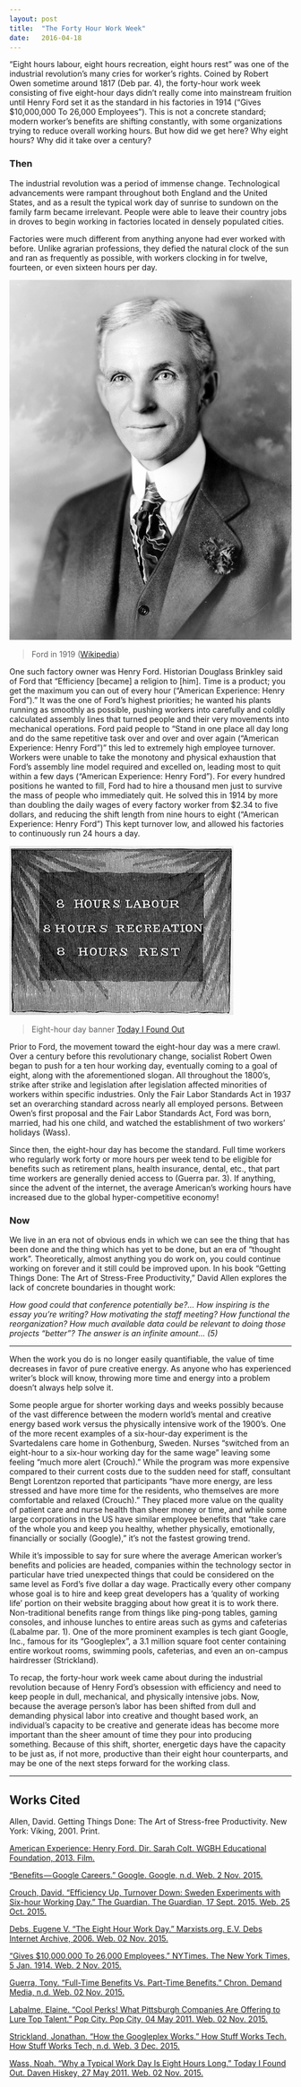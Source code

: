 ```yaml
---
layout: post
title:  "The Forty Hour Work Week"
date:   2016-04-18
---
```


“Eight hours labour, eight hours recreation, eight hours rest” was one of the industrial revolution’s many cries for worker’s rights. Coined by Robert Owen sometime around 1817 (Deb par. 4), the forty-hour work week consisting of five eight-hour days didn’t really come into mainstream fruition until Henry Ford set it as the standard in his factories in 1914 (“Gives $10,000,000 To 26,000 Employees”). This is not a concrete standard; modern worker’s benefits are shifting constantly, with some organizations trying to reduce overall working hours. But how did we get here? Why eight hours? Why did it take over a century?

### Then

The industrial revolution was a period of immense change. Technological advancements were rampant throughout both England and the United States, and as a result the typical work day of sunrise to sundown on the family farm became irrelevant. People were able to leave their country jobs in droves to begin working in factories located in densely populated cities.

Factories were much different from anything anyone had ever worked with before. Unlike agrarian professions, they defied the natural clock of the sun and ran as frequently as possible, with workers clocking in for twelve, fourteen, or even sixteen hours per day.

![Ford in 1919][ford]
> Ford in 1919 ([Wikipedia](https://en.wikipedia.org/wiki/Henry_Ford#/media/File:Henry_ford_1919.jpg))

One such factory owner was Henry Ford. Historian Douglass Brinkley said of Ford that “Efficiency [became] a religion to [him]. Time is a product; you get the maximum you can out of every hour (“American Experience: Henry Ford”).” It was the one of Ford’s highest priorities; he wanted his plants running as smoothly as possible, pushing workers into carefully and coldly calculated assembly lines that turned people and their very movements into mechanical operations. Ford paid people to “Stand in one place all day long and do the same repetitive task over and over and over again (“American Experience: Henry Ford”)” this led to extremely high employee turnover. Workers were unable to take the monotony and physical exhaustion that Ford’s assembly line model required and excelled on, leading most to quit within a few days (“American Experience: Henry Ford”). For every hundred positions he wanted to fill, Ford had to hire a thousand men just to survive the mass of people who immediately quit. He solved this in 1914 by more than doubling the daily wages of every factory worker from $2.34 to five dollars, and reducing the shift length from nine hours to eight (“American Experience: Henry Ford”) This kept turnover low, and allowed his factories to continuously run 24 hours a day.

![Eight-hour day banner][banner]
> Eight-hour day banner [Today I Found Out](http://www.todayifoundout.com/index.php/2011/05/why-a-typical-work-day-is-eight-hours-long/)

Prior to Ford, the movement toward the eight-hour day was a mere crawl. Over a century before this revolutionary change, socialist Robert Owen began to push for a ten hour working day, eventually coming to a goal of eight, along with the aforementioned slogan. All throughout the 1800’s, strike after strike and legislation after legislation affected minorities of workers within specific industries. Only the Fair Labor Standards Act in 1937 set an overarching standard across nearly all employed persons. Between Owen’s first proposal and the Fair Labor Standards Act, Ford was born, married, had his one child, and watched the establishment of two workers’ holidays (Wass).


Since then, the eight-hour day has become the standard. Full time workers who regularly work forty or more hours per week tend to be eligible for benefits such as retirement plans, health insurance, dental, etc., that part time workers are generally denied access to (Guerra par. 3). If anything, since the advent of the internet, the average American’s working hours have increased due to the global hyper-competitive economy!

### Now

We live in an era not of obvious ends in which we can see the thing that has been done and the thing which has yet to be done, but an era of “thought work”. Theoretically, almost anything you do work on, you could continue working on forever and it still could be improved upon. In his book “Getting Things Done: The Art of Stress-Free Productivity,” David Allen explores the lack of concrete boundaries in thought work:

*How good could that conference potentially be?… How inspiring is the essay you’re writing? How motivating the staff meeting? How functional the reorganization? How much available data could be relevant to doing those projects “better”? The answer is an infinite amount… (5)*

---

When the work you do is no longer easily quantifiable, the value of time decreases in favor of pure creative energy. As anyone who has experienced writer’s block will know, throwing more time and energy into a problem doesn’t always help solve it.

Some people argue for shorter working days and weeks possibly because of the vast difference between the modern world’s mental and creative energy based work versus the physically intensive work of the 1900’s. One of the more recent examples of a six-hour-day experiment is the Svartedalens care home in Gothenburg, Sweden. Nurses “switched from an eight-hour to a six-hour working day for the same wage” leaving some feeling “much more alert (Crouch).” While the program was more expensive compared to their current costs due to the sudden need for staff, consultant Bengt Lorentzon reported that participants “have more energy, are less stressed and have more time for the residents, who themselves are more comfortable and relaxed (Crouch).” They placed more value on the quality of patient care and nurse health than sheer money or time, and while some large corporations in the US have similar employee benefits that “take care of the whole you and keep you healthy, whether physically, emotionally, financially or socially (Google),” it’s not the fastest growing trend.

While it’s impossible to say for sure where the average American worker’s benefits and policies are headed, companies within the technology sector in particular have tried unexpected things that could be considered on the same level as Ford’s five dollar a day wage. Practically every other company whose goal is to hire and keep great developers has a ‘quality of working life’ portion on their website bragging about how great it is to work there. Non-traditional benefits range from things like ping-pong tables, gaming consoles, and inhouse lunches to entire areas such as gyms and cafeterias (Labalme par. 1). One of the more prominent examples is tech giant Google, Inc., famous for its “Googleplex”, a 3.1 million square foot center containing entire workout rooms, swimming pools, cafeterias, and even an on-campus hairdresser (Strickland).

To recap, the forty-hour work week came about during the industrial revolution because of Henry Ford’s obsession with efficiency and need to keep people in dull, mechanical, and physically intensive jobs. Now, because the average person’s labor has been shifted from dull and demanding physical labor into creative and thought based work, an individual’s capacity to be creative and generate ideas has become more important than the sheer amount of time they pour into producing something. Because of this shift, shorter, energetic days have the capacity to be just as, if not more, productive than their eight hour counterparts, and may be one of the next steps forward for the working class.

---

## Works Cited

Allen, David. Getting Things Done: The Art of Stress-free Productivity. New York: Viking, 2001. Print.

[American Experience: Henry Ford. Dir. Sarah Colt. WGBH Educational Foundation, 2013. Film.](http://www.pbs.org/wgbh/americanexperience/features/transcript/henryford-transcript/)

[“Benefits — Google Careers.” Google. Google, n.d. Web. 2 Nov. 2015.](http://www.google.com/about/careers/lifeatgoogle/benefits/)

[Crouch, David. “Efficiency Up, Turnover Down: Sweden Experiments with Six-hour Working Day.” The Guardian. The Guardian, 17 Sept. 2015. Web. 25 Oct. 2015.](http://www.theguardian.com/world/2015/sep/17/efficiency-up-turnover-down-sweden-experiments-with-six-hour-working-day)

[Debs, Eugene V. “The Eight Hour Work Day.” Marxists.org. E.V. Debs Internet Archive, 2006. Web. 02 Nov. 2015.](https://www.marxists.org/archive/debs/works/1911/8hrday.htm)

[“Gives $10,000,000 To 26,000 Employees.” NYTimes. The New York Times, 5 Jan. 1914. Web. 2 Nov. 2015.](http://www.nytimes.com/learning/general/onthisday/big/0105.html#article)

[Guerra, Tony. “Full-Time Benefits Vs. Part-Time Benefits.” Chron. Demand Media, n.d. Web. 02 Nov. 2015.](http://work.chron.com/fulltime-benefits-vs-parttime-benefits-18972.html)

[Labalme, Elaine. “Cool Perks! What Pittsburgh Companies Are Offering to Lure Top Talent.” Pop City. Pop City, 04 May 2011. Web. 02 Nov. 2015.](http://www.popcitymedia.com/features/companieswithbenefits050411.aspx)

[Strickland, Jonathan. “How the Googleplex Works.” How Stuff Works Tech. How Stuff Works Tech, n.d. Web. 3 Dec. 2015.](http://computer.howstuffworks.com/googleplex.htm)

[Wass, Noah. “Why a Typical Work Day Is Eight Hours Long.” Today I Found Out. Daven Hiskey, 27 May 2011. Web. 02 Nov. 2015.](http://www.todayifoundout.com/index.php/2011/05/why-a-typical-work-day-is-eight-hours-long/)

[ford]: ../assets/img/ford.jpg
[banner]: ../assets/img/8-hours.png